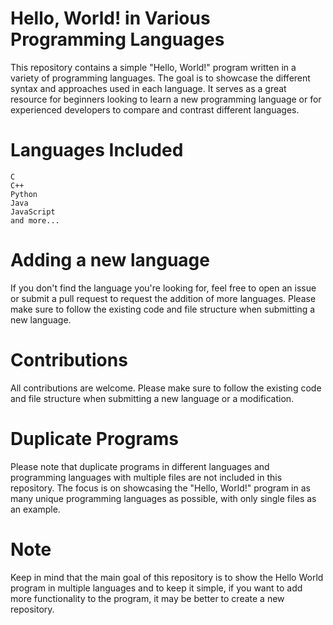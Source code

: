 # Hello, World! in Various Programming Languages

This repository contains a simple "Hello, World!" program written in a variety of programming languages. The goal is to showcase the different syntax and approaches used in each language. It serves as a great resource for beginners looking to learn a new programming language or for experienced developers to compare and contrast different languages.
# Languages Included

    C
    C++
    Python
    Java
    JavaScript
    and more...

# Adding a new language

If you don't find the language you're looking for, feel free to open an issue or submit a pull request to request the addition of more languages. Please make sure to follow the existing code and file structure when submitting a new language.
# Contributions

All contributions are welcome. Please make sure to follow the existing code and file structure when submitting a new language or a modification.

# Duplicate Programs

Please note that duplicate programs in different languages and programming languages with multiple files are not included in this repository. The focus is on showcasing the "Hello, World!" program in as many unique programming languages as possible, with only single files as an example.

# Note

Keep in mind that the main goal of this repository is to show the Hello World program in multiple languages and to keep it simple, if you want to add more functionality to the program, it may be better to create a new repository.

